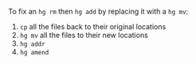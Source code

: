 To fix an `hg rm` then `hg add` by replacing it with a `hg mv`:

1. `cp` all the files back to their original locations
2. `hg mv` all the files to their new locations
3. `hg addr`
4. `hg amend`